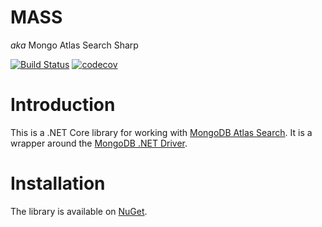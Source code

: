 # MASS

 _aka_ Mongo Atlas Search Sharp

[![Build Status](https://github.com/tassan/MASS/actions/workflows/dotnet.yml/badge.svg)](https://github.com/tassan/MASS/actions/workflows/dotnet.yml/badge.svg)
[![codecov](https://codecov.io/github/tassan/MASS/branch/main/graph/badge.svg?token=D08326QNQ5)](https://codecov.io/github/tassan/MASS)
# Introduction

This is a .NET Core library for working with [MongoDB Atlas Search](https://docs.atlas.mongodb.com/atlas-search/). It is a wrapper around the [MongoDB .NET Driver](https://docs.mongodb.com/drivers/csharp/).

# Installation

The library is available on [NuGet](https://www.nuget.org/packages/Mass/).
